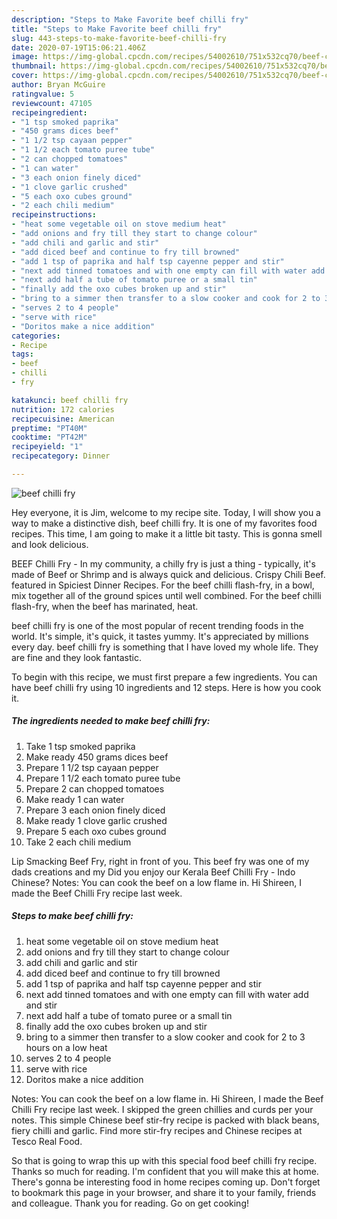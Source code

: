 ```yaml
---
description: "Steps to Make Favorite beef chilli fry"
title: "Steps to Make Favorite beef chilli fry"
slug: 443-steps-to-make-favorite-beef-chilli-fry
date: 2020-07-19T15:06:21.406Z
image: https://img-global.cpcdn.com/recipes/54002610/751x532cq70/beef-chilli-fry-recipe-main-photo.jpg
thumbnail: https://img-global.cpcdn.com/recipes/54002610/751x532cq70/beef-chilli-fry-recipe-main-photo.jpg
cover: https://img-global.cpcdn.com/recipes/54002610/751x532cq70/beef-chilli-fry-recipe-main-photo.jpg
author: Bryan McGuire
ratingvalue: 5
reviewcount: 47105
recipeingredient:
- "1 tsp smoked paprika"
- "450 grams dices beef"
- "1 1/2 tsp cayaan pepper"
- "1 1/2 each tomato puree tube"
- "2 can chopped tomatoes"
- "1 can water"
- "3 each onion finely diced"
- "1 clove garlic crushed"
- "5 each oxo cubes ground"
- "2 each chili medium"
recipeinstructions:
- "heat some vegetable oil on stove medium heat"
- "add onions and fry till they start to change colour"
- "add chili and garlic and stir"
- "add diced beef and continue to fry till browned"
- "add 1 tsp of paprika and half tsp cayenne pepper and stir"
- "next add tinned tomatoes and with one empty can fill with water add and stir"
- "next add half a tube of tomato puree or a small tin"
- "finally add the oxo cubes broken up and stir"
- "bring to a simmer then transfer to a slow cooker and cook for 2 to 3 hours on a low heat"
- "serves 2 to 4 people"
- "serve with rice"
- "Doritos make a nice addition"
categories:
- Recipe
tags:
- beef
- chilli
- fry

katakunci: beef chilli fry 
nutrition: 172 calories
recipecuisine: American
preptime: "PT40M"
cooktime: "PT42M"
recipeyield: "1"
recipecategory: Dinner

---
```



![beef chilli fry](https://img-global.cpcdn.com/recipes/54002610/751x532cq70/beef-chilli-fry-recipe-main-photo.jpg)

Hey everyone, it is Jim, welcome to my recipe site. Today, I will show you a way to make a distinctive dish, beef chilli fry. It is one of my favorites food recipes. This time, I am going to make it a little bit tasty. This is gonna smell and look delicious.

BEEF Chilli Fry - In my community, a chilly fry is just a thing - typically, it&#39;s made of Beef or Shrimp and is always quick and delicious. Crispy Chili Beef. featured in Spiciest Dinner Recipes. For the beef chilli flash-fry, in a bowl, mix together all of the ground spices until well combined. For the beef chilli flash-fry, when the beef has marinated, heat.

beef chilli fry is one of the most popular of recent trending foods in the world. It's simple, it's quick, it tastes yummy. It's appreciated by millions every day. beef chilli fry is something that I have loved my whole life. They are fine and they look fantastic.


To begin with this recipe, we must first prepare a few ingredients. You can have beef chilli fry using 10 ingredients and 12 steps. Here is how you cook it.

<!--inarticleads1-->

##### The ingredients needed to make beef chilli fry:

1. Take 1 tsp smoked paprika
1. Make ready 450 grams dices beef
1. Prepare 1 1/2 tsp cayaan pepper
1. Prepare 1 1/2 each tomato puree tube
1. Prepare 2 can chopped tomatoes
1. Make ready 1 can water
1. Prepare 3 each onion finely diced
1. Make ready 1 clove garlic crushed
1. Prepare 5 each oxo cubes ground
1. Take 2 each chili medium


Lip Smacking Beef Fry, right in front of you. This beef fry was one of my dads creations and my Did you enjoy our Kerala Beef Chilli Fry - Indo Chinese? Notes: You can cook the beef on a low flame in. Hi Shireen, I made the Beef Chilli Fry recipe last week. 

<!--inarticleads2-->

##### Steps to make beef chilli fry:

1. heat some vegetable oil on stove medium heat
1. add onions and fry till they start to change colour
1. add chili and garlic and stir
1. add diced beef and continue to fry till browned
1. add 1 tsp of paprika and half tsp cayenne pepper and stir
1. next add tinned tomatoes and with one empty can fill with water add and stir
1. next add half a tube of tomato puree or a small tin
1. finally add the oxo cubes broken up and stir
1. bring to a simmer then transfer to a slow cooker and cook for 2 to 3 hours on a low heat
1. serves 2 to 4 people
1. serve with rice
1. Doritos make a nice addition


Notes: You can cook the beef on a low flame in. Hi Shireen, I made the Beef Chilli Fry recipe last week. I skipped the green chillies and curds per your notes. This simple Chinese beef stir-fry recipe is packed with black beans, fiery chilli and garlic. Find more stir-fry recipes and Chinese recipes at Tesco Real Food. 

So that is going to wrap this up with this special food beef chilli fry recipe. Thanks so much for reading. I'm confident that you will make this at home. There's gonna be interesting food in home recipes coming up. Don't forget to bookmark this page in your browser, and share it to your family, friends and colleague. Thank you for reading. Go on get cooking!
